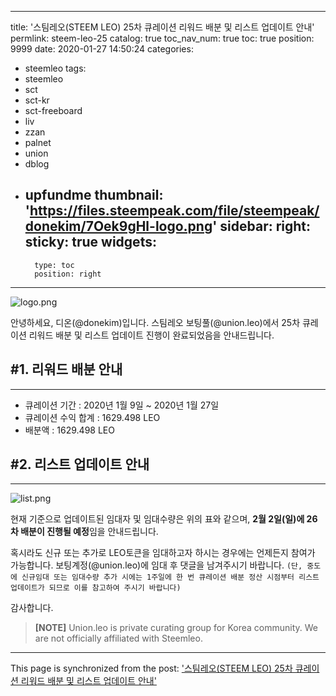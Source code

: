 
---
title: '스팀레오(STEEM LEO) 25차 큐레이션 리워드 배분 및 리스트 업데이트 안내'
permlink: steem-leo-25
catalog: true
toc_nav_num: true
toc: true
position: 9999
date: 2020-01-27 14:50:24
categories:
- steemleo
tags:
- steemleo
- sct
- sct-kr
- sct-freeboard
- liv
- zzan
- palnet
- union
- dblog
- upfundme
thumbnail: 'https://files.steempeak.com/file/steempeak/donekim/7Oek9gHl-logo.png'
sidebar:
    right:
        sticky: true
widgets:
    -
        type: toc
        position: right
---


![logo.png](https://files.steempeak.com/file/steempeak/donekim/7Oek9gHl-logo.png)

안녕하세요, 디온(@donekim)입니다. 스팀레오 보팅풀(@union.leo)에서 25차 큐레이션 리워드 배분 및 리스트 업데이트 진행이 완료되었음을 안내드립니다.

## #1. 리워드 배분 안내
---

- 큐레이션 기간 : 2020년 1월 9일 ~ 2020년 1월 27일
- 큐레이션 수익 합계 : 1629.498 LEO
- 배분액 : 1629.498 LEO

## #2. 리스트 업데이트 안내
---

![list.png](https://cdn.steemitimages.com/DQmdpng9oDwjT8tRqkWrwabVAH7zpRgqd4JovaSHEAj54SX/list.png)

현재 기준으로 업데이트된 임대자 및 임대수량은 위의 표와 같으며, **2월 2일(일)에 26차 배분이 진행될 예정**임을 안내드립니다. 


혹시라도 신규 또는 추가로 LEO토큰을 임대하고자 하시는 경우에는 언제든지 참여가 가능합니다. 보팅계정(@union.leo)에 임대 후 댓글을 남겨주시기 바랍니다. `(단, 중도에 신규임대 또는 임대수량 추가 시에는 1주일에 한 번 큐레이션 배분 정산 시점부터 리스트 업데이트가 되므로 이를 참고하여 주시기 바랍니다)`

감사합니다.

> **[NOTE]** Union.leo is private curating group for Korea community. We are not officially affiliated with Steemleo.

- - -

This page is synchronized from the post: ['스팀레오(STEEM LEO) 25차 큐레이션 리워드 배분 및 리스트 업데이트 안내'](https://steemit.com/@donekim/steem-leo-25)
